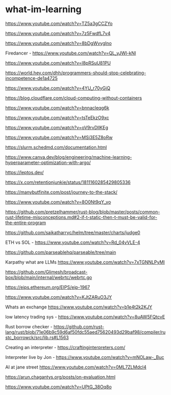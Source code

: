 # what-im-learning
https://www.youtube.com/watch?v=TZ5a3gCCZYo

https://www.youtube.com/watch?v=7z5FwdfL7v4

https://www.youtube.com/watch?v=8bDgWvyglno

Firedancer - https://www.youtube.com/watch?v=QL_yJWI-kNI

https://www.youtube.com/watch?v=l8pRSuU81PU

https://world.hey.com/dhh/programmers-should-stop-celebrating-incompetence-de1a4725

https://www.youtube.com/watch?v=4YU_r70yGjQ

https://blog.cloudflare.com/cloud-computing-without-containers

https://www.youtube.com/watch?v=bnnacleqg6k

https://www.youtube.com/watch?v=tsTeEkzO9xc

https://www.youtube.com/watch?v=oV9rvDllKEg

https://www.youtube.com/watch?v=MSi3E5Z8oRw

https://slurm.schedmd.com/documentation.html

https://www.canva.dev/blog/engineering/machine-learning-hyperparameter-optimization-with-argo/

https://leptos.dev/

https://x.com/retentionjunkie/status/1811160285429805336

https://manybutfinite.com/post/journey-to-the-stack/

https://www.youtube.com/watch?v=8O0Nt9qY_vo

https://github.com/pretzelhammer/rust-blog/blob/master/posts/common-rust-lifetime-misconceptions.md#2-if-t-static-then-t-must-be-valid-for-the-entire-program

https://github.com/saikatharryc/helm/tree/master/charts/judge0

ETH vs SOL - https://www.youtube.com/watch?v=Rd_04vVLE-4

https://github.com/parseablehq/parseable/tree/main

Karpathy what are LLMs https://www.youtube.com/watch?v=7xTGNNLPyMI

https://github.com/Glimesh/broadcast-box/blob/main/internal/webrtc/webrtc.go

https://eips.ethereum.org/EIPS/eip-1967

https://www.youtube.com/watch?v=KJtZARuO3JY

Whats an exchange https://www.youtube.com/watch?v=b1e4t2k2KJY

low latency trading sys - https://www.youtube.com/watch?v=8uAW5FQtcvE

Rust borrow checker - https://github.com/rust-lang/rust/blob/71e06b9c59d6af50fdc55aed75620493d29baf98/compiler/rustc_borrowck/src/lib.rs#L1563

Creating an interpreter - https://craftinginterpreters.com/

Interpreter live by Jon - https://www.youtube.com/watch?v=mNOLaw-_Buc

AI at jane street https://www.youtube.com/watch?v=0ML7ZLMdcl4

https://arun.chagantys.org/posts/on-evaluation.html

https://www.youtube.com/watch?v=UPtG_38Oq8o
